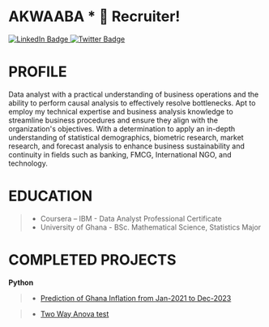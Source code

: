 # AKWAABA * 🤝 Recruiter!

<div id="badges">
  <a href="(https://www.linkedin.com/in/john-teye-lawer-b94184187/)">
    <img src="https://img.shields.io/badge/LinkedIn-blue?style=for-the-badge&logo=linkedin&logoColor=white" alt="LinkedIn Badge"/>
  </a>
  <a href="(https://twitter.com/John_Teye_Lawer)">
    <img src="https://img.shields.io/badge/Twitter-blue?style=for-the-badge&logo=twitter&logoColor=white" alt="Twitter Badge"/>
  </a>
</div>

# PROFILE
Data analyst with a practical understanding of business operations and the ability to perform causal analysis to effectively resolve bottlenecks. Apt to employ my technical expertise and business analysis knowledge to streamline business procedures and ensure they align with the organization's objectives. With a determination to apply an in-depth understanding of statistical demographics, biometric research, market research, and forecast analysis to enhance business sustainability and continuity in fields such as banking, FMCG, International NGO, and technology.

# EDUCATION      
  
> - Coursera – IBM                   -          Data Analyst Professional Certificate         
> - University of Ghana              -         BSc. Mathematical Science, Statistics Major      


# COMPLETED  PROJECTS  

**Python**
> - [Prediction of Ghana Inflation from Jan-2021 to Dec-2023](https://github.com/Admin-John/Statistics_Dev/blob/main/SN%20%26%20TIME%20SERIES%20INFLATION%20FORECAST%20.py)

> - [Two Way Anova test](https://github.com/Admin-John/Profile/blob/main/Two%20Way%20Anova%20-%20Jupyter%20Notebook.pdf)
